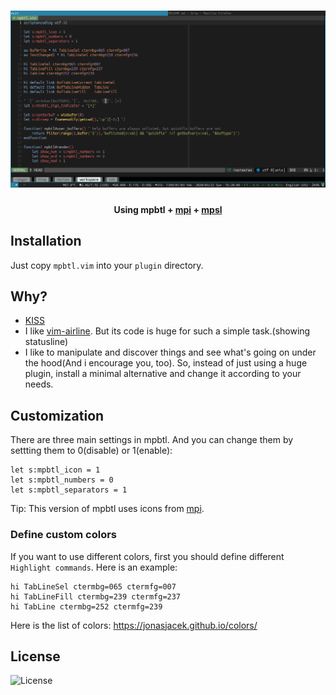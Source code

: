 <h1 align="center">
	<img width="900" src="./screenshot.png" alt="mpbtl">
    <br/>
    <h4 align="center">Using mpbtl + <a href="https://github.com/LinArcX/mpi">mpi</a> + <a href="https://github.com/LinArcX/mpsl">mpsl</a></h4>
</h1>

## Installation
Just copy `mpbtl.vim` into your `plugin` directory.

## Why?
- [KISS](https://en.wikipedia.org/wiki/KISS_principle)
- I like [vim-airline](https://github.com/vim-airline/vim-airline). But its code is huge for such a simple task.(showing statusline)
- I like to manipulate and discover things and see what's going on under the hood(And i encourage you, too). So, instead of just using a huge plugin, install a minimal alternative and change it according to your needs.

## Customization
There are three main settings in mpbtl. And you can change them by settting them to 0(disable) or 1(enable):

```
let s:mpbtl_icon = 1
let s:mpbtl_numbers = 0
let s:mpbtl_separators = 1
```

Tip: This version of mpbtl uses icons from [mpi](https://github.com/LinArcX/mpi).


### Define custom colors
If you want to use different colors, first you should define different `Highlight commands`. Here is an example:

```
hi TabLineSel ctermbg=065 ctermfg=007
hi TabLineFill ctermbg=239 ctermfg=237
hi TabLine ctermbg=252 ctermfg=239
```

Here is the list of colors: https://jonasjacek.github.io/colors/

## License
![License](https://img.shields.io/github/license/LinArcX/mpbtl.svg)
